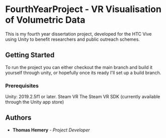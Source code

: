 # FourthYearProject - VR Visualisation of Volumetric Data

This is my fourth year dissertation project, developed for the HTC Vive using Unity to benefit researchers and public outreach schemes. 

## Getting Started

To run the project you can either checkout the main branch and build it yourself through unity, or hopefully once its ready I'll set up a build branch.

### Prerequisites

Unity: 2019.2.5f1 or later.
Steam VR
The Steam VR SDK (currently available through the Unity app store)

## Authors

* **Thomas Hemery** - *Project Developer* 
